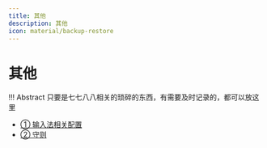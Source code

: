 ```yaml
---
title: 其他
description: 其他
icon: material/backup-restore
---
```


# 其他

!!! Abstract
    只要是七七八八相关的琐碎的东西，有需要及时记录的，都可以放这里

- <a class="navigation" href="输入法相关配置/">① 输入法相关配置</a>
- <a class="navigation" href="守则/">② 守则</a>